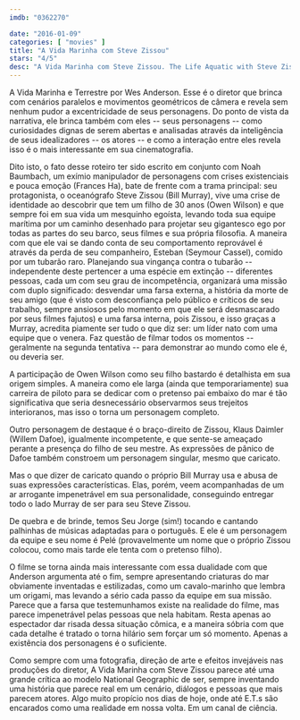 ```yaml
---
imdb: "0362270"

date: "2016-01-09"
categories: [ "movies" ]
title: "A Vida Marinha com Steve Zissou"
stars: "4/5"
desc: "A Vida Marinha com Steve Zissou. The Life Aquatic with Steve Zissou (USA, 2004). Dirigido por Wes Anderson. Escrito por Wes Anderson, Noah Baumbach. Com Bill Murray, Owen Wilson, Cate Blanchett, Anjelica Huston, Willem Dafoe, Jeff Goldblum, Michael Gambon, Noah Taylor, Bud Cort."
---
```

A Vida Marinha e Terrestre por Wes Anderson. Esse é o diretor que brinca com cenários paralelos e movimentos geométricos de câmera e revela sem nenhum pudor a excentricidade de seus personagens. Do ponto de vista da narrativa, ele brinca também com eles -- seus personagens -- como curiosidades dignas de serem abertas e analisadas através da inteligência de seus idealizadores -- os atores -- e como a interação entre eles revela isso é o mais interessante em sua cinematografia.

Dito isto, o fato desse roteiro ter sido escrito em conjunto com Noah Baumbach, um exímio manipulador de personagens com crises existenciais e pouca emoção (Frances Ha), bate de frente com a trama principal: seu protagonista, o oceanógrafo Steve Zissou (Bill Murray), vive uma crise de identidade ao descobrir que tem um filho de 30 anos (Owen Wilson) e que sempre foi em sua vida um mesquinho egoísta, levando toda sua equipe marítima por um caminho desenhado para projetar seu gigantesco ego por todas as partes do seu barco, seus filmes e sua própria filosofia. A maneira com que ele vai se dando conta de seu comportamento reprovável é através da perda de seu companheiro, Esteban (Seymour Cassel), comido por um tubarão raro. Planejando sua vingança contra o tubarão -- independente deste pertencer a uma espécie em extinção -- diferentes pessoas, cada um com seu grau de incompetência, organizará uma missão com duplo significado: desvendar uma farsa externa, a história da morte de seu amigo (que é visto com desconfiança pelo público e críticos de seu trabalho, sempre ansiosos pelo momento em que ele será desmascarado por seus filmes fajutos) e uma farsa interna, pois Zissou, e isso graças a Murray, acredita piamente ser tudo o que diz ser: um líder nato com uma equipe que o venera. Faz questão de filmar todos os momentos -- geralmente na segunda tentativa -- para demonstrar ao mundo como ele é, ou deveria ser.

A participação de Owen Wilson como seu filho bastardo é detalhista em sua origem simples. A maneira como ele larga (ainda que temporariamente) sua carreira de piloto para se dedicar com o pretenso pai embaixo do mar é tão significativa que seria desnecessário observarmos seus trejeitos interioranos, mas isso o torna um personagem completo.

Outro personagem de destaque é o braço-direito de Zissou, Klaus Daimler (Willem Dafoe), igualmente incompetente, e que sente-se ameaçado perante a presença do filho de seu mestre. As expressões de pânico de Dafoe também constroem um personagem singular, mesmo que caricato.

Mas o que dizer de caricato quando o próprio Bill Murray usa e abusa de suas expressões características. Elas, porém, veem acompanhadas de um ar arrogante impenetrável em sua personalidade, conseguindo entregar todo o lado Murray de ser para seu Steve Zissou.

De quebra e de brinde, temos Seu Jorge (sim!) tocando e cantando palhinhas de músicas adaptadas para o português. E ele é um personagem da equipe e seu nome é Pelé (provavelmente um nome que o próprio Zissou colocou, como mais tarde ele tenta com o pretenso filho).

O filme se torna ainda mais interessante com essa dualidade com que Anderson argumenta até o fim, sempre apresentando criaturas do mar obviamente inventadas e estilizadas, como um cavalo-marinho que lembra um origami, mas levando a sério cada passo da equipe em sua missão. Parece que a farsa que testemunhamos existe na realidade do filme, mas parece impenetrável pelas pessoas que nela habitam. Resta apenas ao espectador dar risada dessa situação cômica, e a maneira sóbria com que cada detalhe é tratado o torna hilário sem forçar um só momento. Apenas a existência dos personagens é o suficiente.

Como sempre com uma fotografia, direção de arte e efeitos invejáveis nas produções do diretor, A Vida Marinha com Steve Zissou parece até uma grande crítica ao modelo National Geographic de ser, sempre inventando uma história que parece real em um cenário, diálogos e pessoas que mais parecem atores. Algo muito propício nos dias de hoje, onde até E.T.s são encarados como uma realidade em nossa volta. Em um canal de ciência.
